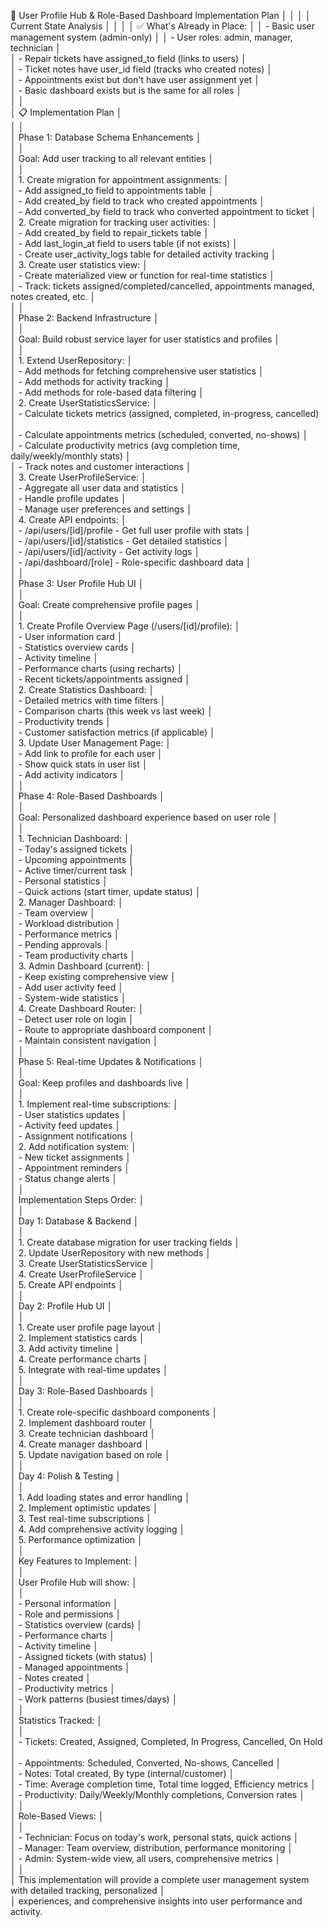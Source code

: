 🎯 User Profile Hub & Role-Based Dashboard Implementation Plan                                                    │
     │                                                                                                                   │
     │ Current State Analysis                                                                                            │
     │                                                                                                                   │
     │ ✅ What's Already in Place:                                                                                        │
     │ - Basic user management system (admin-only)                                                                       │
     │ - User roles: admin, manager, technician                                                                          │     
     │ - Repair tickets have assigned_to field (links to users)                                                          │     
     │ - Ticket notes have user_id field (tracks who created notes)                                                      │     
     │ - Appointments exist but don't have user assignment yet                                                           │     
     │ - Basic dashboard exists but is the same for all roles                                                            │     
     │                                                                                                                   │     
     │ 📋 Implementation Plan                                                                                            │     
     │                                                                                                                   │     
     │ Phase 1: Database Schema Enhancements                                                                             │     
     │                                                                                                                   │     
     │ Goal: Add user tracking to all relevant entities                                                                  │     
     │                                                                                                                   │     
     │ 1. Create migration for appointment assignments:                                                                  │     
     │   - Add assigned_to field to appointments table                                                                   │     
     │   - Add created_by field to track who created appointments                                                        │     
     │   - Add converted_by field to track who converted appointment to ticket                                           │     
     │ 2. Create migration for tracking user activities:                                                                 │     
     │   - Add created_by field to repair_tickets table                                                                  │     
     │   - Add last_login_at field to users table (if not exists)                                                        │     
     │   - Create user_activity_logs table for detailed activity tracking                                                │     
     │ 3. Create user statistics view:                                                                                   │     
     │   - Create materialized view or function for real-time statistics                                                 │     
     │   - Track: tickets assigned/completed/cancelled, appointments managed, notes created, etc.                        │     
     │                                                                                                                   │     
     │ Phase 2: Backend Infrastructure                                                                                   │     
     │                                                                                                                   │     
     │ Goal: Build robust service layer for user statistics and profiles                                                 │     
     │                                                                                                                   │     
     │ 1. Extend UserRepository:                                                                                         │     
     │   - Add methods for fetching comprehensive user statistics                                                        │     
     │   - Add methods for activity tracking                                                                             │     
     │   - Add methods for role-based data filtering                                                                     │     
     │ 2. Create UserStatisticsService:                                                                                  │     
     │   - Calculate tickets metrics (assigned, completed, in-progress, cancelled)                                       │     
     │   - Calculate appointments metrics (scheduled, converted, no-shows)                                               │     
     │   - Calculate productivity metrics (avg completion time, daily/weekly/monthly stats)                              │     
     │   - Track notes and customer interactions                                                                         │     
     │ 3. Create UserProfileService:                                                                                     │     
     │   - Aggregate all user data and statistics                                                                        │     
     │   - Handle profile updates                                                                                        │     
     │   - Manage user preferences and settings                                                                          │     
     │ 4. Create API endpoints:                                                                                          │     
     │   - /api/users/[id]/profile - Get full user profile with stats                                                    │     
     │   - /api/users/[id]/statistics - Get detailed statistics                                                          │     
     │   - /api/users/[id]/activity - Get activity logs                                                                  │     
     │   - /api/dashboard/[role] - Role-specific dashboard data                                                          │     
     │                                                                                                                   │     
     │ Phase 3: User Profile Hub UI                                                                                      │     
     │                                                                                                                   │     
     │ Goal: Create comprehensive profile pages                                                                          │     
     │                                                                                                                   │     
     │ 1. Create Profile Overview Page (/users/[id]/profile):                                                            │     
     │   - User information card                                                                                         │     
     │   - Statistics overview cards                                                                                     │     
     │   - Activity timeline                                                                                             │     
     │   - Performance charts (using recharts)                                                                           │     
     │   - Recent tickets/appointments assigned                                                                          │     
     │ 2. Create Statistics Dashboard:                                                                                   │     
     │   - Detailed metrics with time filters                                                                            │     
     │   - Comparison charts (this week vs last week)                                                                    │     
     │   - Productivity trends                                                                                           │     
     │   - Customer satisfaction metrics (if applicable)                                                                 │     
     │ 3. Update User Management Page:                                                                                   │     
     │   - Add link to profile for each user                                                                             │     
     │   - Show quick stats in user list                                                                                 │     
     │   - Add activity indicators                                                                                       │     
     │                                                                                                                   │     
     │ Phase 4: Role-Based Dashboards                                                                                    │     
     │                                                                                                                   │     
     │ Goal: Personalized dashboard experience based on user role                                                        │     
     │                                                                                                                   │     
     │ 1. Technician Dashboard:                                                                                          │     
     │   - Today's assigned tickets                                                                                      │     
     │   - Upcoming appointments                                                                                         │     
     │   - Active timer/current task                                                                                     │     
     │   - Personal statistics                                                                                           │     
     │   - Quick actions (start timer, update status)                                                                    │     
     │ 2. Manager Dashboard:                                                                                             │     
     │   - Team overview                                                                                                 │     
     │   - Workload distribution                                                                                         │     
     │   - Performance metrics                                                                                           │     
     │   - Pending approvals                                                                                             │     
     │   - Team productivity charts                                                                                      │     
     │ 3. Admin Dashboard (current):                                                                                     │     
     │   - Keep existing comprehensive view                                                                              │     
     │   - Add user activity feed                                                                                        │     
     │   - System-wide statistics                                                                                        │     
     │ 4. Create Dashboard Router:                                                                                       │     
     │   - Detect user role on login                                                                                     │     
     │   - Route to appropriate dashboard component                                                                      │     
     │   - Maintain consistent navigation                                                                                │     
     │                                                                                                                   │     
     │ Phase 5: Real-time Updates & Notifications                                                                        │     
     │                                                                                                                   │     
     │ Goal: Keep profiles and dashboards live                                                                           │     
     │                                                                                                                   │     
     │ 1. Implement real-time subscriptions:                                                                             │     
     │   - User statistics updates                                                                                       │     
     │   - Activity feed updates                                                                                         │     
     │   - Assignment notifications                                                                                      │     
     │ 2. Add notification system:                                                                                       │     
     │   - New ticket assignments                                                                                        │     
     │   - Appointment reminders                                                                                         │     
     │   - Status change alerts                                                                                          │     
     │                                                                                                                   │     
     │ Implementation Steps Order:                                                                                       │     
     │                                                                                                                   │     
     │ Day 1: Database & Backend                                                                                         │     
     │                                                                                                                   │     
     │ 1. Create database migration for user tracking fields                                                             │     
     │ 2. Update UserRepository with new methods                                                                         │     
     │ 3. Create UserStatisticsService                                                                                   │     
     │ 4. Create UserProfileService                                                                                      │     
     │ 5. Create API endpoints                                                                                           │     
     │                                                                                                                   │     
     │ Day 2: Profile Hub UI                                                                                             │     
     │                                                                                                                   │     
     │ 1. Create user profile page layout                                                                                │     
     │ 2. Implement statistics cards                                                                                     │     
     │ 3. Add activity timeline                                                                                          │     
     │ 4. Create performance charts                                                                                      │     
     │ 5. Integrate with real-time updates                                                                               │     
     │                                                                                                                   │     
     │ Day 3: Role-Based Dashboards                                                                                      │     
     │                                                                                                                   │     
     │ 1. Create role-specific dashboard components                                                                      │     
     │ 2. Implement dashboard router                                                                                     │     
     │ 3. Create technician dashboard                                                                                    │     
     │ 4. Create manager dashboard                                                                                       │     
     │ 5. Update navigation based on role                                                                                │     
     │                                                                                                                   │     
     │ Day 4: Polish & Testing                                                                                           │     
     │                                                                                                                   │     
     │ 1. Add loading states and error handling                                                                          │     
     │ 2. Implement optimistic updates                                                                                   │     
     │ 3. Test real-time subscriptions                                                                                   │     
     │ 4. Add comprehensive activity logging                                                                             │     
     │ 5. Performance optimization                                                                                       │     
     │                                                                                                                   │     
     │ Key Features to Implement:                                                                                        │     
     │                                                                                                                   │     
     │ User Profile Hub will show:                                                                                       │     
     │                                                                                                                   │     
     │ - Personal information                                                                                            │     
     │ - Role and permissions                                                                                            │     
     │ - Statistics overview (cards)                                                                                     │     
     │ - Performance charts                                                                                              │     
     │ - Activity timeline                                                                                               │     
     │ - Assigned tickets (with status)                                                                                  │     
     │ - Managed appointments                                                                                            │     
     │ - Notes created                                                                                                   │     
     │ - Productivity metrics                                                                                            │     
     │ - Work patterns (busiest times/days)                                                                              │     
     │                                                                                                                   │     
     │ Statistics Tracked:                                                                                               │     
     │                                                                                                                   │     
     │ - Tickets: Created, Assigned, Completed, In Progress, Cancelled, On Hold                                          │     
     │ - Appointments: Scheduled, Converted, No-shows, Cancelled                                                         │     
     │ - Notes: Total created, By type (internal/customer)                                                               │     
     │ - Time: Average completion time, Total time logged, Efficiency metrics                                            │     
     │ - Productivity: Daily/Weekly/Monthly completions, Conversion rates                                                │     
     │                                                                                                                   │     
     │ Role-Based Views:                                                                                                 │     
     │                                                                                                                   │     
     │ - Technician: Focus on today's work, personal stats, quick actions                                                │     
     │ - Manager: Team overview, distribution, performance monitoring                                                    │     
     │ - Admin: System-wide view, all users, comprehensive metrics                                                       │     
     │                                                                                                                   │     
     │ This implementation will provide a complete user management system with detailed tracking, personalized           │     
     │ experiences, and comprehensive insights into user performance and activity.      